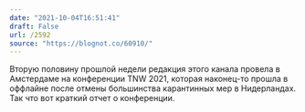 ```yaml
---
date: "2021-10-04T16:51:41"
draft: False
url: /2592
source: "https://blognot.co/60910/"
---
```


Вторую половину прошлой недели редакция этого канала провела в Амстердаме на конференции TNW 2021, которая наконец-то прошла в оффлайне после отмены большинства карантинных мер в Нидерландах. Так что вот краткий отчет о конференции.
